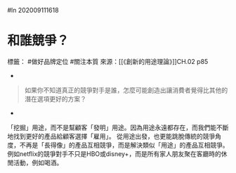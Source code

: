 #ln 202009111618 
# 和誰競爭？
標籤： #做好品牌定位 #關注本質
來源：[[《創新的用途理論》]]CH.02 p85

-

> 如果你不知道真正的競爭對手是誰，怎麼可能創造出讓消費者覺得比其他的潛在選項更好的方案？

-

「挖掘」用途，而不是幫顧客「發明」用途。因為用途永遠都存在，而我們能不斷地找到更好的產品給顧客選擇「雇用」。
從用途出發，也更能跳脫傳統的競爭角度，不再是「長得像」的產品互相競爭，而是解決類似「用途」的產品互相競爭。
例如netflix的競爭對手不只是HBO或disney+，而是所有家人朋友聚在客廳時的休閒活動，例如喝酒。